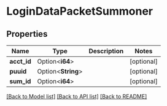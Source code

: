 # LoginDataPacketSummoner

## Properties

Name | Type | Description | Notes
------------ | ------------- | ------------- | -------------
**acct_id** | Option<**i64**> |  | [optional]
**puuid** | Option<**String**> |  | [optional]
**sum_id** | Option<**i64**> |  | [optional]

[[Back to Model list]](../README.md#documentation-for-models) [[Back to API list]](../README.md#documentation-for-api-endpoints) [[Back to README]](../README.md)


